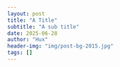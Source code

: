 ```yaml
---
layout: post
title: "A Title"
subtitle: "A sub title"
date: 2025-06-28
author: "Hux"
header-img: "img/post-bg-2015.jpg"
tags: []
---
```

